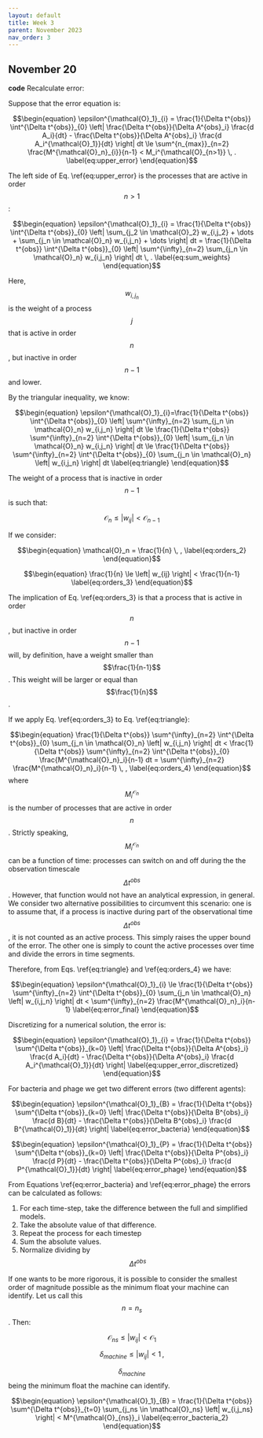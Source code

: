 ```yaml
---
layout: default
title: Week 3
parent: November 2023
nav_order: 3
---
```



## November 20

**code** Recalculate error:

Suppose that the error equation is:

$$\begin{equation}
  \epsilon^{\mathcal{O}_1}_{i} = \frac{1}{\Delta t^{obs}} \int^{\Delta t^{obs}}_{0} \left| \frac{\Delta t^{obs}}{\Delta A^{obs}_i} \frac{d A_i}{dt} - \frac{\Delta t^{obs}}{\Delta A^{obs}_i} \frac{d A_i^{\mathcal{O}_1}}{dt}  \right|  dt  \le \sum^{n_{max}}_{n=2}  \frac{M^{\mathcal{O}_n}_{i}}{n-1} < M_i^{\mathcal{O}_{n>1}} \, .
  \label{eq:upper_error}
\end{equation}$$

The left side of Eq. \ref{eq:upper_error} is the processes that are active in order $$n>1$$:

$$\begin{equation}
\epsilon^{\mathcal{O}_1}_{i} = \frac{1}{\Delta t^{obs}} \int^{\Delta t^{obs}}_{0} \left| \sum_{j_2 \in \mathcal{O}_2} w_{i,j_2} + \dots + \sum_{j_n \in \mathcal{O}_n}  w_{i,j_n} + \dots \right| dt =
\frac{1}{\Delta t^{obs}} \int^{\Delta t^{obs}}_{0} \left| \sum^{\infty}_{n=2} \sum_{j_n \in \mathcal{O}_n} w_{i,j_n} \right| dt \, .
  \label{eq:sum_weights}
\end{equation}$$

Here, $$w_{i,j_n}$$ is the weight of a process $$j$$ that is active in order $$n$$, but inactive in order $$n-1$$ and lower.

By the triangular inequality, we know:

$$\begin{equation}
\epsilon^{\mathcal{O}_1}_{i}=\frac{1}{\Delta t^{obs}} \int^{\Delta t^{obs}}_{0} \left| \sum^{\infty}_{n=2} \sum_{j_n \in \mathcal{O}_n} w_{i,j_n} \right| dt \le \frac{1}{\Delta t^{obs}}  \sum^{\infty}_{n=2} \int^{\Delta t^{obs}}_{0} \left| \sum_{j_n \in \mathcal{O}_n} w_{i,j_n} \right| dt \le \frac{1}{\Delta t^{obs}}  \sum^{\infty}_{n=2} \int^{\Delta t^{obs}}_{0}  \sum_{j_n \in \mathcal{O}_n} \left| w_{i,j_n} \right| dt
  \label{eq:triangle}
\end{equation}$$

The weight of a process that is inactive in order $$n-1$$ is such that:

$$\begin{equation}
\mathcal{O}_n \le \left| w_{ij} \right| < \mathcal{O}_{n-1}
\label{eq:orders_1}
\end{equation}$$

If we consider:

$$\begin{equation}
\mathcal{O}_n = \frac{1}{n} \, ,
\label{eq:orders_2}
\end{equation}$$


$$\begin{equation}
\frac{1}{n} \le \left| w_{ij} \right| < \frac{1}{n-1}
\label{eq:orders_3}
\end{equation}$$

The implication of Eq. \ref{eq:orders_3} is that a process that is active in order $$n$$, but inactive in order $$n-1$$ will, by definition, have a weight smaller than $$\frac{1}{n-1}$$. This weight will be larger or equal than $$\frac{1}{n}$$.

If we apply Eq. \ref{eq:orders_3} to Eq. \ref{eq:triangle}:

$$\begin{equation}
\frac{1}{\Delta t^{obs}}  \sum^{\infty}_{n=2} \int^{\Delta t^{obs}}_{0}  \sum_{j_n \in \mathcal{O}_n} \left| w_{i,j_n} \right| dt < \frac{1}{\Delta t^{obs}}  \sum^{\infty}_{n=2} \int^{\Delta t^{obs}}_{0} \frac{M^{\mathcal{O}_n}_i}{n-1} dt =  \sum^{\infty}_{n=2} \frac{M^{\mathcal{O}_n}_i}{n-1} \, ,
\label{eq:orders_4}
\end{equation}$$
where $$M^{\mathcal{O}_n}_i$$ is the number of processes that are active in order $$n$$. Strictly speaking, $$M^{\mathcal{O}_n}_i$$ can be a function of time: processes can switch on and off during the the observation timescale $$\Delta t^{obs}$$. However, that function would not have an analytical expression, in general. We consider two alternative possibilities to circumvent this scenario: one is to assume that, if a process is inactive during part of the observational time $$\Delta t^{obs}$$, it is not counted as an active process. This simply raises the upper bound of the error. The other one is simply to count the active processes over time and divide the errors in time segments.

Therefore, from Eqs. \ref{eq:triangle} and \ref{eq:orders_4}  we have:

$$\begin{equation}
\epsilon^{\mathcal{O}_1}_{i} \le \frac{1}{\Delta t^{obs}}  \sum^{\infty}_{n=2} \int^{\Delta t^{obs}}_{0}  \sum_{j_n \in \mathcal{O}_n} \left| w_{i,j_n} \right| dt < \sum^{\infty}_{n=2} \frac{M^{\mathcal{O}_n}_i}{n-1}
  \label{eq:error_final}
\end{equation}$$



Discretizing for a numerical solution, the error is:

$$\begin{equation}
  \epsilon^{\mathcal{O}_1}_{i} = \frac{1}{\Delta t^{obs}} \sum^{\Delta t^{obs}}_{k=0} \left| \frac{\Delta t^{obs}}{\Delta A^{obs}_i} \frac{d A_i}{dt} - \frac{\Delta t^{obs}}{\Delta A^{obs}_i} \frac{d A_i^{\mathcal{O}_1}}{dt}  \right|   
  \label{eq:upper_error_discretized}
\end{equation}$$

For bacteria and phage we get two different errors (two different agents):


$$\begin{equation}
  \epsilon^{\mathcal{O}_1}_{B} = \frac{1}{\Delta t^{obs}} \sum^{\Delta t^{obs}}_{k=0} \left| \frac{\Delta t^{obs}}{\Delta B^{obs}_i} \frac{d B}{dt} - \frac{\Delta t^{obs}}{\Delta B^{obs}_i} \frac{d B^{\mathcal{O}_1}}{dt}  \right|   
  \label{eq:error_bacteria}
\end{equation}$$


$$\begin{equation}
  \epsilon^{\mathcal{O}_1}_{P} = \frac{1}{\Delta t^{obs}} \sum^{\Delta t^{obs}}_{k=0} \left| \frac{\Delta t^{obs}}{\Delta P^{obs}_i} \frac{d P}{dt} - \frac{\Delta t^{obs}}{\Delta P^{obs}_i} \frac{d P^{\mathcal{O}_1}}{dt}  \right|   
  \label{eq:error_phage}
\end{equation}$$

From Equations \ref{eq:error_bacteria} and \ref{eq:error_phage} the errors can be calculated as follows:

1. For each time-step, take the difference between the full and simplified models.
2. Take the absolute value of that difference.
3. Repeat the process for each timestep
4. Sum the absolute values.
5. Normalize dividing by $$\Delta t^{obs}$$


If one wants to be more rigorous, it is possible to consider the smallest order of magnitude possible as the minimum float your machine can identify. Let us call this $$n=n_s$$. Then: 

$$\begin{equation}
\mathcal{O}_{ns} \le \left| w_{ij} \right| < \mathcal{O}_{1}
\label{eq:orders_5}
\end{equation}$$

$$\begin{equation}
\delta_{machine} \le \left| w_{ij} \right| < 1 \, ,
\label{eq:orders_6}
\end{equation}$$

$$\delta_{machine}$$ being the minimum float the machine can identify.


$$\begin{equation}
  \epsilon^{\mathcal{O}_1}_{B} = \frac{1}{\Delta t^{obs}} \sum^{\Delta t^{obs}}_{t=0} \sum_{j_ns \in \mathcal{O}_ns} \left| w_{i,j_ns}  \right| < M^{\mathcal{O}_{ns}}_i
  \label{eq:error_bacteria_2}
\end{equation}$$
